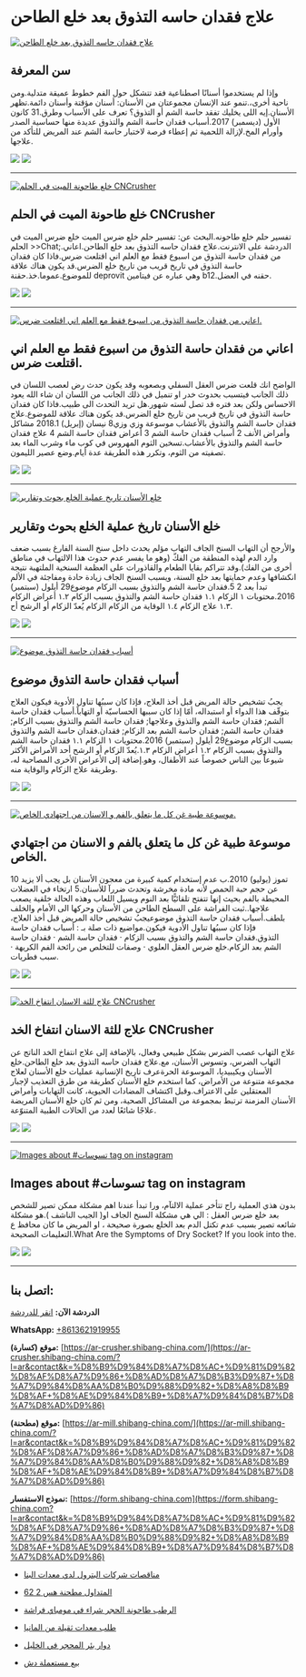 # علاج فقدان حاسه التذوق بعد خلع الطاحن

<a href="https://swt.shibang-china.com/?l=ar&img&k=%D8%B9%D9%84%D8%A7%D8%AC+%D9%81%D9%82%D8%AF%D8%A7%D9%86+%D8%AD%D8%A7%D8%B3%D9%87+%D8%A7%D9%84%D8%AA%D8%B0%D9%88%D9%82+%D8%A8%D8%B9%D8%AF+%D8%AE%D9%84%D8%B9+%D8%A7%D9%84%D8%B7%D8%A7%D8%AD%D9%86" target="_blank">![علاج فقدان حاسه التذوق بعد خلع الطاحن](http://static.shibang-china.com/all-800x300/574.jpg)</a>

## سن المعرفة
وإذا لم يستخدموا أسنانًا اصطناعية فقد تتشكل حول الفم خطوط عميقة متدلية.ومن ناحية أخرى،.تنمو عند الإنسان مجموعتان من الأسنان: أسنان مؤقتة وأسنان دائمة.تظهر الأسنان.إيه اللى يخليك تفقد حاسة الشم أو التذوق؟ تعرف على الأسباب وطرق.31 كانون الأول (ديسمبر) 2017.أسباب فقدان حاسة الشم والتذوق عديدة منها حساسية الصدر وأورام المخ.لإزالة اللحمية ثم إعطاء فرصة لاختبار حاسة الشم عند المريض للتأكد من علاجها.


<a href="https://whatsapp.shibangsoft.com/WhatsApp.php" target="_blank" title="WhatsApp">![](http://static.shibang-china.com/icon/whatsapp.png)</a> <a href="https://swt.shibang-china.com/?l=ar&icon&k=%D8%B9%D9%84%D8%A7%D8%AC+%D9%81%D9%82%D8%AF%D8%A7%D9%86+%D8%AD%D8%A7%D8%B3%D9%87+%D8%A7%D9%84%D8%AA%D8%B0%D9%88%D9%82+%D8%A8%D8%B9%D8%AF+%D8%AE%D9%84%D8%B9+%D8%A7%D9%84%D8%B7%D8%A7%D8%AD%D9%86" target="_blank">![](http://static.shibang-china.com/icon/chat-ar.png)</a>

---

<a href="https://swt.shibang-china.com/?l=ar&img&k=%D8%B9%D9%84%D8%A7%D8%AC+%D9%81%D9%82%D8%AF%D8%A7%D9%86+%D8%AD%D8%A7%D8%B3%D9%87+%D8%A7%D9%84%D8%AA%D8%B0%D9%88%D9%82+%D8%A8%D8%B9%D8%AF+%D8%AE%D9%84%D8%B9+%D8%A7%D9%84%D8%B7%D8%A7%D8%AD%D9%86" target="_blank">![خلع طاحونة الميت في الحلم CNCrusher](http://static.shibang-china.com/all-800x300/1116.jpg)</a>

## خلع طاحونة الميت في الحلم CNCrusher
تفسير حلم خلع طاحونه.البحث عن: تفسير حلم خلع ضرس الميت خلع ضرس الميت في الحلم &gt;&gt;Chat;.الدردشة على الانترنت.علاج فقدان حاسه التذوق بعد خلع الطاحن.اعاني من فقدان حاسة التذوق من اسبوع فقط مع العلم اني اقتلعت ضرس.فاذا كان فقدان حاسة التذوق في تاريخ قريب من تاريخ خلع الضرس.قد يكون هناك علاقة للموضوع.عموما.خذ.حقنة deprovit وهي عباره عن فيتامين b12.حقنه في العضل.


<a href="https://whatsapp.shibangsoft.com/WhatsApp.php" target="_blank" title="WhatsApp">![](http://static.shibang-china.com/icon/whatsapp.png)</a> <a href="https://swt.shibang-china.com/?l=ar&icon&k=%D8%B9%D9%84%D8%A7%D8%AC+%D9%81%D9%82%D8%AF%D8%A7%D9%86+%D8%AD%D8%A7%D8%B3%D9%87+%D8%A7%D9%84%D8%AA%D8%B0%D9%88%D9%82+%D8%A8%D8%B9%D8%AF+%D8%AE%D9%84%D8%B9+%D8%A7%D9%84%D8%B7%D8%A7%D8%AD%D9%86" target="_blank">![](http://static.shibang-china.com/icon/chat-ar.png)</a>

---

<a href="https://swt.shibang-china.com/?l=ar&img&k=%D8%B9%D9%84%D8%A7%D8%AC+%D9%81%D9%82%D8%AF%D8%A7%D9%86+%D8%AD%D8%A7%D8%B3%D9%87+%D8%A7%D9%84%D8%AA%D8%B0%D9%88%D9%82+%D8%A8%D8%B9%D8%AF+%D8%AE%D9%84%D8%B9+%D8%A7%D9%84%D8%B7%D8%A7%D8%AD%D9%86" target="_blank">![اعاني من فقدان حاسة التذوق من اسبوع فقط مع العلم اني اقتلعت ضرس.](http://static.shibang-china.com/all-800x300/657.jpg)</a>

## اعاني من فقدان حاسة التذوق من اسبوع فقط مع العلم اني اقتلعت ضرس.
الواضح انك قلعت ضرس العقل السفلي وبصعوبه وقد يكون حدث رض لعصب اللسان في ذلك الجانب فيتسبب بحدوث خدر او تنميل في ذلك الجانب من اللسان ان شاء الله يعود الاحساس ولكن بعد فتره قد تصل لسته شهور.هل تريد التحدث الى طبيب.فاذا كان فقدان حاسة التذوق في تاريخ قريب من تاريخ خلع الضرس.قد يكون هناك علاقة للموضوع.علاج فقدان حاسة الشم والتذوق بالأعشاب موسوعة وزي وزي8 نيسان (إبريل) 2018.1 مشاكل وأمراض الأنف 2 أسباب فقدان حاسة الشم 3 أعراض فقدان حاسة الشم 4 علاج فقدان حاسة الشم والتذوق بالأعشاب.تسخين الثوم المهروس في كوب ماء وشرب الماء بعد تصفيته من الثوم، وتكرر هذه الطريقة عدة أيام.وضع عصير الليمون.


<a href="https://whatsapp.shibangsoft.com/WhatsApp.php" target="_blank" title="WhatsApp">![](http://static.shibang-china.com/icon/whatsapp.png)</a> <a href="https://swt.shibang-china.com/?l=ar&icon&k=%D8%B9%D9%84%D8%A7%D8%AC+%D9%81%D9%82%D8%AF%D8%A7%D9%86+%D8%AD%D8%A7%D8%B3%D9%87+%D8%A7%D9%84%D8%AA%D8%B0%D9%88%D9%82+%D8%A8%D8%B9%D8%AF+%D8%AE%D9%84%D8%B9+%D8%A7%D9%84%D8%B7%D8%A7%D8%AD%D9%86" target="_blank">![](http://static.shibang-china.com/icon/chat-ar.png)</a>

---

<a href="https://swt.shibang-china.com/?l=ar&img&k=%D8%B9%D9%84%D8%A7%D8%AC+%D9%81%D9%82%D8%AF%D8%A7%D9%86+%D8%AD%D8%A7%D8%B3%D9%87+%D8%A7%D9%84%D8%AA%D8%B0%D9%88%D9%82+%D8%A8%D8%B9%D8%AF+%D8%AE%D9%84%D8%B9+%D8%A7%D9%84%D8%B7%D8%A7%D8%AD%D9%86" target="_blank">![خلع الأسنان تاريخ عملية الخلع  بحوث وتقارير](http://static.shibang-china.com/all-800x300/689.jpg)</a>

## خلع الأسنان تاريخ عملية الخلع  بحوث وتقارير
والأرجح أن التهاب السنخ الجاف التهاب مؤلم يحدث داخل سنخ السنة الفارغ بسبب ضعف وارد الدم لهذه المنطقة من الفكّ (وهو ما يفسر عدم حدوث هذا الالتهاب في مناطق أخرى من الفك).وقد تتراكم بقايا الطعام والقاذورات على العظمة السنخية الملتهبة نتيجة انكشافها وعدم حمايتها بعد خلع السنة، ويسبب السنخ الجاف زيادة حادة ومفاجئة في الألم تبدأ بعد 2 5.فقدان حاسة الشم والتذوق بسبب الزكام موضوع29 أيلول (سبتمبر) 2016.محتويات ١ الزكام ١.١ فقدان حاسة الشم والتذوق بسبب الزكام ١.٢ أعراض الزكام ١.٣ علاج الزكام ١.٤ الوقاية من الزكام الزكام يُعدّ الزكام أو الرشح أح.


<a href="https://whatsapp.shibangsoft.com/WhatsApp.php" target="_blank" title="WhatsApp">![](http://static.shibang-china.com/icon/whatsapp.png)</a> <a href="https://swt.shibang-china.com/?l=ar&icon&k=%D8%B9%D9%84%D8%A7%D8%AC+%D9%81%D9%82%D8%AF%D8%A7%D9%86+%D8%AD%D8%A7%D8%B3%D9%87+%D8%A7%D9%84%D8%AA%D8%B0%D9%88%D9%82+%D8%A8%D8%B9%D8%AF+%D8%AE%D9%84%D8%B9+%D8%A7%D9%84%D8%B7%D8%A7%D8%AD%D9%86" target="_blank">![](http://static.shibang-china.com/icon/chat-ar.png)</a>

---

<a href="https://swt.shibang-china.com/?l=ar&img&k=%D8%B9%D9%84%D8%A7%D8%AC+%D9%81%D9%82%D8%AF%D8%A7%D9%86+%D8%AD%D8%A7%D8%B3%D9%87+%D8%A7%D9%84%D8%AA%D8%B0%D9%88%D9%82+%D8%A8%D8%B9%D8%AF+%D8%AE%D9%84%D8%B9+%D8%A7%D9%84%D8%B7%D8%A7%D8%AD%D9%86" target="_blank">![أسباب فقدان حاسة التذوق موضوع](http://static.shibang-china.com/all-800x300/941.jpg)</a>

## أسباب فقدان حاسة التذوق موضوع
يجبُ تشخيص حالة المريض قبل أخذ العلاج، فإذا كان سببُها تناول الأدوية فيكون العلاج بتوقّف هذا الدواء أو استبداله، أمّا إذا كان سببها الحساسيّة أو التهاباً.أسباب فقدان حاسة الشم; فقدان حاسة الشم والتذوق وعلاجها; فقدان حاسة الشم والتذوق بسبب الزكام; فقدان حاسة الشم; فقدان حاسة الشم بعد الزكام; فقدان.فقدان حاسة الشم والتذوق بسبب الزكام موضوع29 أيلول (سبتمبر) 2016.محتويات ١ الزكام ١.١ فقدان حاسة الشم والتذوق بسبب الزكام ١.٢ أعراض الزكام ١.٣.يُعدّ الزكام أو الرشح أحد الأمراض الأكثر شيوعاً بين الناس خصوصاً عند الأطفال، وهو.إضافة إلى الأعراض الأخرى المصاحبة له، وطريقة علاج الزكام والوقاية منه.


<a href="https://whatsapp.shibangsoft.com/WhatsApp.php" target="_blank" title="WhatsApp">![](http://static.shibang-china.com/icon/whatsapp.png)</a> <a href="https://swt.shibang-china.com/?l=ar&icon&k=%D8%B9%D9%84%D8%A7%D8%AC+%D9%81%D9%82%D8%AF%D8%A7%D9%86+%D8%AD%D8%A7%D8%B3%D9%87+%D8%A7%D9%84%D8%AA%D8%B0%D9%88%D9%82+%D8%A8%D8%B9%D8%AF+%D8%AE%D9%84%D8%B9+%D8%A7%D9%84%D8%B7%D8%A7%D8%AD%D9%86" target="_blank">![](http://static.shibang-china.com/icon/chat-ar.png)</a>

---

<a href="https://swt.shibang-china.com/?l=ar&img&k=%D8%B9%D9%84%D8%A7%D8%AC+%D9%81%D9%82%D8%AF%D8%A7%D9%86+%D8%AD%D8%A7%D8%B3%D9%87+%D8%A7%D9%84%D8%AA%D8%B0%D9%88%D9%82+%D8%A8%D8%B9%D8%AF+%D8%AE%D9%84%D8%B9+%D8%A7%D9%84%D8%B7%D8%A7%D8%AD%D9%86" target="_blank">![موسوعة طبية غن كل ما يتعلق بالفم و الاسنان من اجتهادي الخاص.](http://static.shibang-china.com/all-800x300/779.jpg)</a>

## موسوعة طبية غن كل ما يتعلق بالفم و الاسنان من اجتهادي الخاص.
10 تموز (يوليو) 2010.ب عدم إستخدام كمية كبيرة من معجون الأسنان بل يجب ألا يزيد عن حجم حبة الحمص لأنه مادة مخرشة وتحدث ضررآ للأسنان​.5 ارتخاء في العضلات المحيطة بالفم بحيث إنها تتفتح تلقائيًّا بعد النوم ويسيل اللعاب وهذه الحالة خلقية يصعب علاجها.​.ثبت الفراشة على السطح الطاحن من الأسنان وحركها الى الأمام والخلف بلطف.أسباب فقدان حاسة التذوق موضوعيجبُ تشخيص حالة المريض قبل أخذ العلاج، فإذا كان سببُها تناول الأدوية فيكون.مواضيع ذات صلة بـ : أسباب فقدان حاسة التذوق.فقدان حاسة الشم والتذوق بسبب الزكام &middot; فقدان حاسة الشم &middot; فقدان حاسة الشم بعد الزكام.خلع ضرس العقل العلوي &middot; وصفات للتخلص من رائحة الفم الكريهة &middot; سبب فطريات.


<a href="https://whatsapp.shibangsoft.com/WhatsApp.php" target="_blank" title="WhatsApp">![](http://static.shibang-china.com/icon/whatsapp.png)</a> <a href="https://swt.shibang-china.com/?l=ar&icon&k=%D8%B9%D9%84%D8%A7%D8%AC+%D9%81%D9%82%D8%AF%D8%A7%D9%86+%D8%AD%D8%A7%D8%B3%D9%87+%D8%A7%D9%84%D8%AA%D8%B0%D9%88%D9%82+%D8%A8%D8%B9%D8%AF+%D8%AE%D9%84%D8%B9+%D8%A7%D9%84%D8%B7%D8%A7%D8%AD%D9%86" target="_blank">![](http://static.shibang-china.com/icon/chat-ar.png)</a>

---

<a href="https://swt.shibang-china.com/?l=ar&img&k=%D8%B9%D9%84%D8%A7%D8%AC+%D9%81%D9%82%D8%AF%D8%A7%D9%86+%D8%AD%D8%A7%D8%B3%D9%87+%D8%A7%D9%84%D8%AA%D8%B0%D9%88%D9%82+%D8%A8%D8%B9%D8%AF+%D8%AE%D9%84%D8%B9+%D8%A7%D9%84%D8%B7%D8%A7%D8%AD%D9%86" target="_blank">![علاج للثة الاسنان انتفاخ الخد CNCrusher](http://static.shibang-china.com/all-800x300/451.jpg)</a>

## علاج للثة الاسنان انتفاخ الخد CNCrusher
علاج التهاب عصب الضرس بشكل طبيعي وفعال، بالإضافة إلى علاج انتفاخ الخد الناتج عن التهاب الضرس، وتسوس الأسنان، مع.علاج فقدان حاسه التذوق بعد خلع الطاحن.خلع الأسنان ويكيبيديا، الموسوعة الحرةعرف تاريخ الإنسانية عمليات خلع الأسنان لعلاج مجموعة متنوعة من الأمراض، كما استخدم خلع الأسنان كطريقة من طرق التعذيب لإجبار المعتقلين على الاعتراف.وقبل اكتشاف المضادات الحيوية، كانت التهابات وأمراض الأسنان المزمنة ترتبط بمجموعة من المشاكل الصحية، ومن ثم كان خلع الأسنان المريضة علاجًا شائعًا لعدد من الحالات الطبية المتنوّعة.


<a href="https://whatsapp.shibangsoft.com/WhatsApp.php" target="_blank" title="WhatsApp">![](http://static.shibang-china.com/icon/whatsapp.png)</a> <a href="https://swt.shibang-china.com/?l=ar&icon&k=%D8%B9%D9%84%D8%A7%D8%AC+%D9%81%D9%82%D8%AF%D8%A7%D9%86+%D8%AD%D8%A7%D8%B3%D9%87+%D8%A7%D9%84%D8%AA%D8%B0%D9%88%D9%82+%D8%A8%D8%B9%D8%AF+%D8%AE%D9%84%D8%B9+%D8%A7%D9%84%D8%B7%D8%A7%D8%AD%D9%86" target="_blank">![](http://static.shibang-china.com/icon/chat-ar.png)</a>

---

<a href="https://swt.shibang-china.com/?l=ar&img&k=%D8%B9%D9%84%D8%A7%D8%AC+%D9%81%D9%82%D8%AF%D8%A7%D9%86+%D8%AD%D8%A7%D8%B3%D9%87+%D8%A7%D9%84%D8%AA%D8%B0%D9%88%D9%82+%D8%A8%D8%B9%D8%AF+%D8%AE%D9%84%D8%B9+%D8%A7%D9%84%D8%B7%D8%A7%D8%AD%D9%86" target="_blank">![Images about #تسوسات tag on instagram](http://static.shibang-china.com/all-800x300/1349.jpg)</a>

## Images about #تسوسات tag on instagram
بدون هذي العملية راح تتأخر عملية الالتآم، ورا تبدأ عندنا اهم مشكلة ممكن تصير للشخص بعد خلع ضرس العقل : الي هي مشكلة السنخ الجاف او( الجيب الناشف ).هو مشكلة شائعه تصير بسبب عدم تكتل الدم بعد الخلع بصورة صحيحة ، او المريض ما كان محافظ ع التعليمات الصحيحة.What Are the Symptoms of Dry Socket? If you look into the.

<a href="https://whatsapp.shibangsoft.com/WhatsApp.php" target="_blank" title="WhatsApp">![](http://static.shibang-china.com/icon/whatsapp.png)</a> <a href="https://swt.shibang-china.com/?l=ar&icon&k=%D8%B9%D9%84%D8%A7%D8%AC+%D9%81%D9%82%D8%AF%D8%A7%D9%86+%D8%AD%D8%A7%D8%B3%D9%87+%D8%A7%D9%84%D8%AA%D8%B0%D9%88%D9%82+%D8%A8%D8%B9%D8%AF+%D8%AE%D9%84%D8%B9+%D8%A7%D9%84%D8%B7%D8%A7%D8%AD%D9%86" target="_blank">![](http://static.shibang-china.com/icon/chat-ar.png)</a>

---
## اتصل بنا:

**الدردشة الآن:** [انقر للدردشة](https://swt.shibang-china.com?l=ar&contact&k=%D8%B9%D9%84%D8%A7%D8%AC+%D9%81%D9%82%D8%AF%D8%A7%D9%86+%D8%AD%D8%A7%D8%B3%D9%87+%D8%A7%D9%84%D8%AA%D8%B0%D9%88%D9%82+%D8%A8%D8%B9%D8%AF+%D8%AE%D9%84%D8%B9+%D8%A7%D9%84%D8%B7%D8%A7%D8%AD%D9%86)

**WhatsApp:**  [+8613621919955](https://whatsapp.shibangsoft.com/WhatsApp.php)

**موقع (كسارة):** [https://ar-crusher.shibang-china.com/](https://ar-crusher.shibang-china.com/?l=ar&contact&k=%D8%B9%D9%84%D8%A7%D8%AC+%D9%81%D9%82%D8%AF%D8%A7%D9%86+%D8%AD%D8%A7%D8%B3%D9%87+%D8%A7%D9%84%D8%AA%D8%B0%D9%88%D9%82+%D8%A8%D8%B9%D8%AF+%D8%AE%D9%84%D8%B9+%D8%A7%D9%84%D8%B7%D8%A7%D8%AD%D9%86)

**موقع (مطحنة):** [https://ar-mill.shibang-china.com/](https://ar-mill.shibang-china.com/?l=ar&contact&k=%D8%B9%D9%84%D8%A7%D8%AC+%D9%81%D9%82%D8%AF%D8%A7%D9%86+%D8%AD%D8%A7%D8%B3%D9%87+%D8%A7%D9%84%D8%AA%D8%B0%D9%88%D9%82+%D8%A8%D8%B9%D8%AF+%D8%AE%D9%84%D8%B9+%D8%A7%D9%84%D8%B7%D8%A7%D8%AD%D9%86)

**نموذج الاستفسار:** [https://form.shibang-china.com](https://form.shibang-china.com?l=ar&contact&k=%D8%B9%D9%84%D8%A7%D8%AC+%D9%81%D9%82%D8%AF%D8%A7%D9%86+%D8%AD%D8%A7%D8%B3%D9%87+%D8%A7%D9%84%D8%AA%D8%B0%D9%88%D9%82+%D8%A8%D8%B9%D8%AF+%D8%AE%D9%84%D8%B9+%D8%A7%D9%84%D8%B7%D8%A7%D8%AD%D9%86)

* [مناقصات شركات البترول لدي معدات البنا](../35/%D9%85%D9%86%D8%A7%D9%82%D8%B5%D8%A7%D8%AA%20%D8%B4%D8%B1%D9%83%D8%A7%D8%AA%20%D8%A7%D9%84%D8%A8%D8%AA%D8%B1%D9%88%D9%84%20%D9%84%D8%AF%D9%8A%20%D9%85%D8%B9%D8%AF%D8%A7%D8%AA%20%D8%A7%D9%84%D8%A8%D9%86%D8%A7.md)

* [المتداول مطحنة هس 2 62](../32/%D8%A7%D9%84%D9%85%D8%AA%D8%AF%D8%A7%D9%88%D9%84%20%D9%85%D8%B7%D8%AD%D9%86%D8%A9%20%D9%87%D8%B3%202%2062.md)

* [الرطب طاحونة الحجر شراء في مومباي فراشة](../32/%D8%A7%D9%84%D8%B1%D8%B7%D8%A8%20%D8%B7%D8%A7%D8%AD%D9%88%D9%86%D8%A9%20%D8%A7%D9%84%D8%AD%D8%AC%D8%B1%20%D8%B4%D8%B1%D8%A7%D8%A1%20%D9%81%D9%8A%20%D9%85%D9%88%D9%85%D8%A8%D8%A7%D9%8A%20%D9%81%D8%B1%D8%A7%D8%B4%D8%A9.md)

* [طلب معدات ثقيلة من المانيا](../33/%D8%B7%D9%84%D8%A8%20%D9%85%D8%B9%D8%AF%D8%A7%D8%AA%20%D8%AB%D9%82%D9%8A%D9%84%D8%A9%20%D9%85%D9%86%20%D8%A7%D9%84%D9%85%D8%A7%D9%86%D9%8A%D8%A7.md)

* [دوار بئر المحجر في الخليل](../35/%D8%AF%D9%88%D8%A7%D8%B1%20%D8%A8%D8%A6%D8%B1%20%D8%A7%D9%84%D9%85%D8%AD%D8%AC%D8%B1%20%D9%81%D9%8A%20%D8%A7%D9%84%D8%AE%D9%84%D9%8A%D9%84.md)

* [بيع مستعملة دش](../35/%D8%A8%D9%8A%D8%B9%20%D9%85%D8%B3%D8%AA%D8%B9%D9%85%D9%84%D8%A9%20%D8%AF%D8%B4.md)